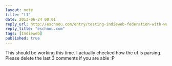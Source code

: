 ```yaml
---
layout: note
title: "t1"
date: 2013-06-24 00:01
reply_url: http://eschnou.com/entry/testing-indieweb-federation-with-waterpigscouk-aaronpareckicom-and--62-24908.html
reply_title: "eschnou.com"
tags: [Indieweb]
published: true
---
```

This should be working this time.  I actually checked how the uf is parsing.  Please delete the last 3 comments if you are able :P